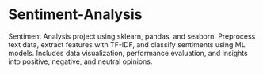 # Sentiment-Analysis
Sentiment Analysis project using sklearn, pandas, and seaborn. Preprocess text data, extract features with TF-IDF, and classify sentiments using ML models. Includes data visualization, performance evaluation, and insights into positive, negative, and neutral opinions.
